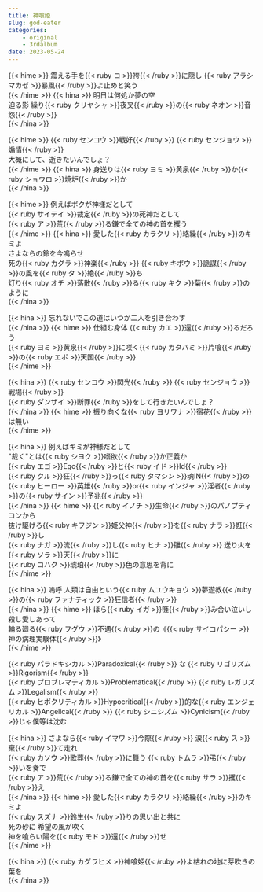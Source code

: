 ```yaml
---
title: 神喰姫
slug: god-eater
categories:
    - original
    - 3rdalbum
date: 2023-05-24
---
```


{{< hime >}}
震える手を{{< ruby コ >}}袴{{< /ruby >}}に隠し {{< ruby アラシマカゼ >}}暴風{{< /ruby >}}よ止めと笑う  
{{< /hime >}}
{{< hina >}}
明日は何処か夢の空  
迫る影 繰り{{< ruby クリヤシャ >}}夜叉{{< /ruby >}}の{{< ruby ネオン >}}音怨{{< /ruby >}}  
{{< /hina >}}

{{< hime >}}
{{< ruby センコウ >}}戦好{{< /ruby >}} {{< ruby センジョウ >}}煽情{{< /ruby >}}  
大概にして、逝きたいんでしょ？  
{{< /hime >}}
{{< hina >}}
身送りは{{< ruby ヨミ >}}黄泉{{< /ruby >}}か{{< ruby ショウロ >}}焼炉{{< /ruby >}}か  
{{< /hina >}}

{{< hime >}}
例えばボクが神様だとして  
{{< ruby サイテイ >}}裁定{{< /ruby >}}の死神だとして  
{{< ruby ア >}}荒{{< /ruby >}}る鎌で全ての神の首を攫う  
{{< /hime >}}
{{< hina >}}
愛した{{< ruby カラクリ >}}絡繰{{< /ruby >}}のキミよ  
さよならの鈴を今鳴らせ  
死の{{< ruby カグラ >}}神楽{{< /ruby >}} {{< ruby キボウ >}}詭謀{{< /ruby >}}の風を{{< ruby タ >}}絶{{< /ruby >}}ち  
灯り{{< ruby オチ >}}落散{{< /ruby >}}る{{< ruby キク >}}菊{{< /ruby >}}のように  
{{< /hina >}}

{{< hina >}}
忘れないでこの道はいつか二人を引き合わす  
{{< /hina >}}
{{< hime >}}
仕組む身体 {{< ruby カエ >}}還{{< /ruby >}}るだろう  
{{< ruby ヨミ >}}黄泉{{< /ruby >}}に咲く{{< ruby カタバミ >}}片喰{{< /ruby >}}の{{< ruby エボ >}}天国{{< /ruby >}}  
{{< /hime >}}

{{< hina >}}
{{< ruby センコウ >}}閃光{{< /ruby >}} {{< ruby センジョウ >}}戦場{{< /ruby >}}  
{{< ruby ダンザイ >}}断罪{{< /ruby >}}をして行きたいんでしょ？  
{{< /hina >}}
{{< hime >}}
振り向くな{{< ruby ヨリワナ >}}宿花{{< /ruby >}}は無い  
{{< /hime >}}

{{< hina >}}
例えばキミが神様だとして  
"裁く"とは{{< ruby シヨク >}}嗜欲{{< /ruby >}}か正義か  
{{< ruby エゴ >}}Ego{{< /ruby >}}と{{< ruby イド >}}Id{{< /ruby >}}  
{{< ruby クル >}}狂{{< /ruby >}}っ{{< ruby タマシン >}}魂IN{{< /ruby >}}の{{< ruby ヒーロー >}}英雄{{< /ruby >}}or{{< ruby インジャ >}}淫者{{< /ruby >}}の{{< ruby サイン >}}予兆{{< /ruby >}}  
{{< /hina >}}
{{< hime >}}
{{< ruby イノチ >}}生命{{< /ruby >}}のパノプティコンから  
抜け駆けろ{{< ruby キフジン >}}姫父神{{< /ruby >}}を{{< ruby ナラ >}}誑{{< /ruby >}}し  
{{< ruby ナガ >}}流{{< /ruby >}}し{{< ruby ヒナ >}}雛{{< /ruby >}} 送り火を{{< ruby ソラ >}}天{{< /ruby >}}に  
{{< ruby コハク >}}琥珀{{< /ruby >}}色の意思を背に  
{{< /hime >}}

{{< hina >}}
嗚呼 人類は自由という{{< ruby ムユウキョウ >}}夢遊教{{< /ruby >}}の{{< ruby ファナティック >}}狂信者{{< /ruby >}}  
{{< /hina >}}
{{< hime >}}
ほら{{< ruby イガ >}}啀{{< /ruby >}}み合い泣いし殺し愛しあって  
輪る廻る{{< ruby フグウ >}}不遇{{< /ruby >}}の《{{< ruby サイコパシー >}}神の病理実験体{{< /ruby >}}》  
{{< /hime >}}

{{< ruby パラドキシカル >}}Paradoxical{{< /ruby >}} な {{< ruby リゴリズム >}}Rigorism{{< /ruby >}}  
{{< ruby プロブレマティカル >}}Problematical{{< /ruby >}} {{< ruby レガリズム >}}Legalism{{< /ruby >}}  
{{< ruby ヒポクリティカル >}}Hypocritical{{< /ruby >}}的な{{< ruby エンジェリカル >}}Angelical{{< /ruby >}} {{< ruby シニシズム >}}Cynicism{{< /ruby >}}じゃ僕等は沈む  

{{< hina >}}
さよなら{{< ruby イマワ >}}今際{{< /ruby >}} 涙{{< ruby ス >}}棄{{< /ruby >}}て走れ  
{{< ruby カソウ >}}歌葬{{< /ruby >}}に舞う {{< ruby トムラ >}}弔{{< /ruby >}}いを奏で  
{{< ruby ア >}}荒{{< /ruby >}}る鎌で全ての神の首を{{< ruby サラ >}}攫{{< /ruby >}}え  
{{< /hina >}}
{{< hime >}}
愛した{{< ruby カラクリ >}}絡繰{{< /ruby >}}のキミよ  
{{< ruby スズナ >}}鈴生{{< /ruby >}}りの思い出と共に  
死の砂に 希望の風が吹く  
神を喰らい陽を{{< ruby モド >}}還{{< /ruby >}}せ  
{{< /hime >}}

{{< hina >}}
{{< ruby カグラヒメ >}}神喰姫{{< /ruby >}}よ枯れの地に芽吹きの葉を  
{{< /hina >}}